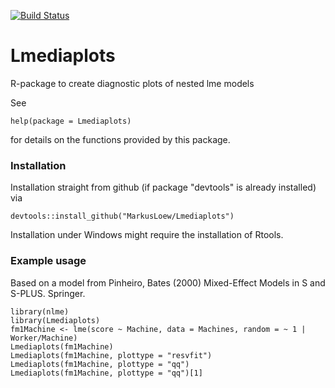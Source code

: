 [![Build Status](https://travis-ci.org/MarkusLoew/Lmediaplots.svg?branch=master)](https://travis-ci.org/MarkusLoew/Lmediaplots)

Lmediaplots
==============

R-package to create diagnostic plots of nested lme models

See 

	help(package = Lmediaplots) 

for details on the functions provided by this package.

### Installation

Installation straight from github (if package "devtools" is already installed) via

```{r}
devtools::install_github("MarkusLoew/Lmediaplots")
```

Installation under Windows might require the installation of Rtools.

### Example usage
Based on a model from Pinheiro, Bates (2000) Mixed-Effect Models in S and S-PLUS. Springer.

```{r}
library(nlme)
library(Lmediaplots)
fm1Machine <- lme(score ~ Machine, data = Machines, random = ~ 1 | Worker/Machine)
Lmediaplots(fm1Machine)
Lmediaplots(fm1Machine, plottype = "resvfit")
Lmediaplots(fm1Machine, plottype = "qq")
Lmediaplots(fm1Machine, plottype = "qq")[1]

```
